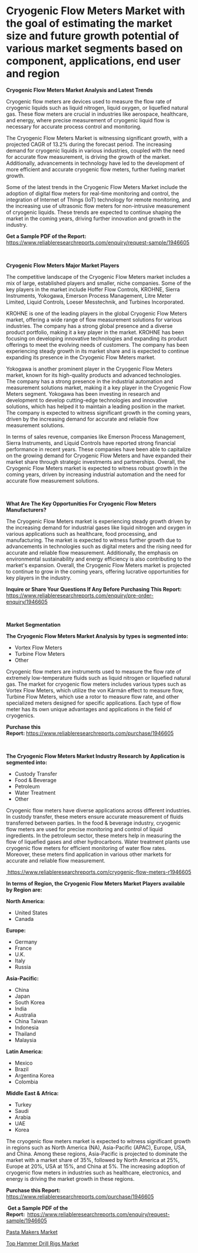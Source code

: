 <p><h1>Cryogenic Flow Meters Market with the goal of estimating the market size and future growth potential of various market segments based on component, applications, end user and region</h1></p><p><strong>Cryogenic Flow Meters Market Analysis and Latest Trends</strong></p>
<p><p>Cryogenic flow meters are devices used to measure the flow rate of cryogenic liquids such as liquid nitrogen, liquid oxygen, or liquefied natural gas. These flow meters are crucial in industries like aerospace, healthcare, and energy, where precise measurement of cryogenic liquid flow is necessary for accurate process control and monitoring.</p><p>The Cryogenic Flow Meters Market is witnessing significant growth, with a projected CAGR of 13.2% during the forecast period. The increasing demand for cryogenic liquids in various industries, coupled with the need for accurate flow measurement, is driving the growth of the market. Additionally, advancements in technology have led to the development of more efficient and accurate cryogenic flow meters, further fueling market growth.</p><p>Some of the latest trends in the Cryogenic Flow Meters Market include the adoption of digital flow meters for real-time monitoring and control, the integration of Internet of Things (IoT) technology for remote monitoring, and the increasing use of ultrasonic flow meters for non-intrusive measurement of cryogenic liquids. These trends are expected to continue shaping the market in the coming years, driving further innovation and growth in the industry.</p></p>
<p><strong>Get a Sample PDF of the Report:&nbsp;</strong> <a href="https://www.reliableresearchreports.com/enquiry/request-sample/1946605">https://www.reliableresearchreports.com/enquiry/request-sample/1946605</a></p>
<p>&nbsp;</p>
<p><strong>Cryogenic Flow Meters Major Market Players</strong></p>
<p><p>The competitive landscape of the Cryogenic Flow Meters market includes a mix of large, established players and smaller, niche companies. Some of the key players in the market include Hoffer Flow Controls, KROHNE, Sierra Instruments, Yokogawa, Emerson Process Management, Litre Meter Limited, Liquid Controls, Loeser Messtechnik, and Turbines Incorporated.</p><p>KROHNE is one of the leading players in the global Cryogenic Flow Meters market, offering a wide range of flow measurement solutions for various industries. The company has a strong global presence and a diverse product portfolio, making it a key player in the market. KROHNE has been focusing on developing innovative technologies and expanding its product offerings to meet the evolving needs of customers. The company has been experiencing steady growth in its market share and is expected to continue expanding its presence in the Cryogenic Flow Meters market.</p><p>Yokogawa is another prominent player in the Cryogenic Flow Meters market, known for its high-quality products and advanced technologies. The company has a strong presence in the industrial automation and measurement solutions market, making it a key player in the Cryogenic Flow Meters segment. Yokogawa has been investing in research and development to develop cutting-edge technologies and innovative solutions, which has helped it to maintain a leading position in the market. The company is expected to witness significant growth in the coming years, driven by the increasing demand for accurate and reliable flow measurement solutions.</p><p>In terms of sales revenue, companies like Emerson Process Management, Sierra Instruments, and Liquid Controls have reported strong financial performance in recent years. These companies have been able to capitalize on the growing demand for Cryogenic Flow Meters and have expanded their market share through strategic investments and partnerships. Overall, the Cryogenic Flow Meters market is expected to witness robust growth in the coming years, driven by increasing industrial automation and the need for accurate flow measurement solutions.</p></p>
<p>&nbsp;</p>
<p><strong>What Are The Key Opportunities For Cryogenic Flow Meters Manufacturers?</strong></p>
<p><p>The Cryogenic Flow Meters market is experiencing steady growth driven by the increasing demand for industrial gases like liquid nitrogen and oxygen in various applications such as healthcare, food processing, and manufacturing. The market is expected to witness further growth due to advancements in technologies such as digital meters and the rising need for accurate and reliable flow measurement. Additionally, the emphasis on environmental sustainability and energy efficiency is also contributing to the market's expansion. Overall, the Cryogenic Flow Meters market is projected to continue to grow in the coming years, offering lucrative opportunities for key players in the industry.</p></p>
<p><strong>Inquire or Share Your Questions If Any Before Purchasing This Report:</strong> <a href="https://www.reliableresearchreports.com/enquiry/pre-order-enquiry/1946605">https://www.reliableresearchreports.com/enquiry/pre-order-enquiry/1946605</a></p>
<p>&nbsp;</p>
<p><strong>Market Segmentation</strong></p>
<p><strong>The Cryogenic Flow Meters Market Analysis by types is segmented into:</strong></p>
<p><ul><li>Vortex Flow Meters</li><li>Turbine Flow Meters</li><li>Other</li></ul></p>
<p><p>Cryogenic flow meters are instruments used to measure the flow rate of extremely low-temperature fluids such as liquid nitrogen or liquefied natural gas. The market for cryogenic flow meters includes various types such as Vortex Flow Meters, which utilize the von Kármán effect to measure flow, Turbine Flow Meters, which use a rotor to measure flow rate, and other specialized meters designed for specific applications. Each type of flow meter has its own unique advantages and applications in the field of cryogenics.</p></p>
<p><strong>Purchase this Report:&nbsp;</strong><a href="https://www.reliableresearchreports.com/purchase/1946605">https://www.reliableresearchreports.com/purchase/1946605</a></p>
<p>&nbsp;</p>
<p><strong>The Cryogenic Flow Meters Market Industry Research by Application is segmented into:</strong></p>
<p><ul><li>Custody Transfer</li><li>Food & Beverage</li><li>Petroleum</li><li>Water Treatment</li><li>Other</li></ul></p>
<p><p>Cryogenic flow meters have diverse applications across different industries. In custody transfer, these meters ensure accurate measurement of fluids transferred between parties. In the food & beverage industry, cryogenic flow meters are used for precise monitoring and control of liquid ingredients. In the petroleum sector, these meters help in measuring the flow of liquefied gases and other hydrocarbons. Water treatment plants use cryogenic flow meters for efficient monitoring of water flow rates. Moreover, these meters find application in various other markets for accurate and reliable flow measurement.</p></p>
<p><a href="https://www.reliableresearchreports.com/cryogenic-flow-meters-r1946605">&nbsp;https://www.reliableresearchreports.com/cryogenic-flow-meters-r1946605</a></p>
<p><strong>In terms of Region, the Cryogenic Flow Meters Market Players available by Region are:</strong></p>
<p>
    <p> <strong> North America: </strong>
        <ul>
            <li>United States</li>
            <li>Canada</li>
        </ul>
        </p> 
    <p> <strong> Europe: </strong>
        <ul>
            <li>Germany</li>
            <li>France</li>
            <li>U.K.</li>
            <li>Italy</li>
            <li>Russia</li>
        </ul>
        </p> 
    <p> <strong> Asia-Pacific: </strong>
        <ul>
            <li>China</li>
            <li>Japan</li>
            <li>South Korea</li>
            <li>India</li>
            <li>Australia</li>
            <li>China Taiwan</li>
            <li>Indonesia</li>
            <li>Thailand</li>
            <li>Malaysia</li>
        </ul>
        </p> 
    <p> <strong> Latin America: </strong>
        <ul>
            <li>Mexico</li>
            <li>Brazil</li>
            <li>Argentina Korea</li>
            <li>Colombia</li>
        </ul>
        </p> 
    <p> <strong> Middle East & Africa: </strong>
        <ul>
            <li>Turkey</li>
            <li>Saudi</li>
            <li>Arabia</li>
            <li>UAE</li>
            <li>Korea</li>
        </ul>
    </p>
    </p>
<p><p>The cryogenic flow meters market is expected to witness significant growth in regions such as North America (NA), Asia-Pacific (APAC), Europe, USA, and China. Among these regions, Asia-Pacific is projected to dominate the market with a market share of 35%, followed by North America at 25%, Europe at 20%, USA at 15%, and China at 5%. The increasing adoption of cryogenic flow meters in industries such as healthcare, electronics, and energy is driving the market growth in these regions.</p></p>
<p><strong>Purchase this Report: </strong><a href="https://www.reliableresearchreports.com/purchase/1946605">https://www.reliableresearchreports.com/purchase/1946605</a></p>
<p>&nbsp;<strong>Get a Sample PDF of the Report:&nbsp;&nbsp;</strong><a href="https://www.reliableresearchreports.com/enquiry/request-sample/1946605">https://www.reliableresearchreports.com/enquiry/request-sample/1946605</a></p>
<p><strong></strong></p>
<p><p><a href="https://github.com/jerrycopelandthomaswsqd8q/Market-Research-Report-List-2/blob/main/pasta-makers-market.md">Pasta Makers Market</a></p><p><a href="https://github.com/brenzgnarento/Market-Research-Report-List-2/blob/main/top-hammer-drill-rigs-market.md">Top Hammer Drill Rigs Market</a></p></p>